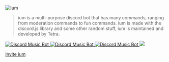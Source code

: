 ![ium](https://ium-bot.github.io/ium.png)
>ium is a multi-purpose discord bot that has many commands, ranging from moderation commands to fun commands. ium is made with the discord.js library and some other random stuff, ium is maintained and developed by Tetra.
<div>
    <a href="https://discordbots.org/bot/421511226015612929" >
  <img src="https://discordbots.org/api/widget/status/421511226015612929.svg" alt="Discord Music Bot" />
</a>
    <a href="https://discordbots.org/bot/421511226015612929" >
  <img src="https://discordbots.org/api/widget/servers/421511226015612929.svg" alt="Discord Music Bot" />
</a>
<a href="https://discordbots.org/bot/421511226015612929" >
  <img src="https://discordbots.org/api/widget/owner/421511226015612929.svg" alt="Discord Music Bot" />
</a>    
    <a class="discord-widget" href="http://discord.gg/Ac8HYtD"> <img src="https://discordapp.com/api/guilds/330982069239021569/embed.png"> </a>
    <p><a href="https://ium-bot.github.io/invite">Invite ium</a></p>
</div>